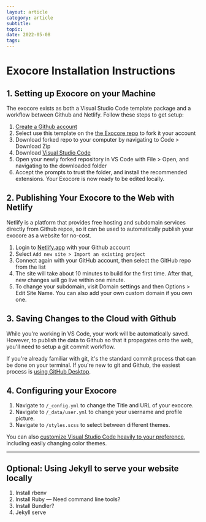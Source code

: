 ```yaml
---
layout: article
category: article
subtitle:
topic:
date: 2022-05-08
tags: 
---
```


# Exocore Installation Instructions

## 1. Setting up Exocore on your Machine
The exocore exists as both a Visual Studio Code template package and a workflow between Github and Netlify. Follow these steps to get setup:
1. [Create a Github account](https://github.com/join)
2. Select use this template on the [the Exocore repo](https://github.com/hot-domme/exocore) to fork it your account
3. Download forked repo to your computer by navigating to Code > Download Zip
4. Download [Visual Studio Code](https://code.visualstudio.com/Download)
5. Open your newly forked repository in VS Code with File > Open, and navigating to the downloaded folder
6. Accept the prompts to trust the folder, and install the recommended extensions. Your Exocore is now ready to be edited locally.

## 2. Publishing Your Exocore to the Web with Netlify
Netlify is a platform that provides free hosting and subdomain services directly from Github repos, so it can be used to automatically publish your exocore as a website for no-cost.

1. Login to [Netlify.app](https://app.netlify.com/) with your Github account
2. Select ```Add new site > Import an existing project```
3. Connect again with your GitHub account, then select the GitHub repo from the list
4. The site will take about 10 minutes to build for the first time. After that, new changes will go live within one minute.
5. To change your subdomain, visit Domain settings and then Options > Edit Site Name. You can also add your own custom domain if you own one.

## 3. Saving Changes to the Cloud with Github
While you're working in VS Code, your work will be automatically saved. However, to publish the data to Github so that it propagates onto the web, you'll need to setup a git commit workflow.

If you're already familiar with git, it's the standard commit process that can be done on your terminal. If you're new to git and Github, the easiest process is [using GitHub Desktop](https://joshuadull.github.io/GitHub-Desktop/02-getting-started/index.html).

## 4. Configuring your Exocore

1. Navigate to ```/_config.yml``` to change the Title and URL of your exocore.
2. Navigate to ```/_data/user.yml``` to change your username and profile picture.
3. Navigate to ```/styles.scss``` to select between different themes.

You can also [customize Visual Studio Code heavily to your preference](), including easily changing color themes.

---

## Optional: Using Jekyll to serve your website locally
1. Install rbenv
2. Install Ruby — Need command line tools?
3. Install Bundler?
4. Jekyll serve 